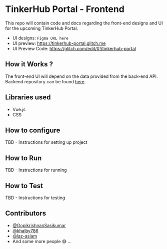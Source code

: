 # TinkerHub Portal - Frontend

This repo will contain code and docs regarding the front-end designs and UI for the upcoming TinkerHub Portal.

- UI designs: `Figma URL here`
- UI preview: https://tinkerhub-portal.glitch.me
- UI Preview Code: https://glitch.com/edit/#!/tinkerhub-portal

## How it Works ?

The front-end UI will depend on the data provided from the back-end API. Backend repository can be found [here](https://github.com/tinkerhub-org/swartz).

## Libraries used

* Vue.js
* CSS

## How to configure

TBD - Instructions for setting up project

## How to Run

TBD - Instructions for running

## How to Test 

TBD - Instructions for testing  

## Contributors

- [@GopikrishnanSasikumar](https://github.com/GopikrishnanSasikumar)
- [@khalby786](https://github.com/khalby786)
- [@laz-aslam](https://github.com/laz-aslam)
- And some more people :sweat_smile: ...
